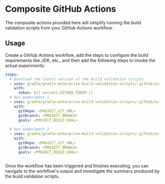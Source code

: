 # Composite GitHub Actions

The composite actions provided here will simplify running the build validation scripts from your GitHub Actions workflow.

## Usage

Create a GitHub Actions workflow, add the steps to configure the build requirements like JDK, etc., and then add the
following steps to invoke the actual experiments:

```yaml
steps:
  # Download the latest version of the build validation scripts
  - uses: gradle/gradle-enterprise-build-validation-scripts/.github/actions/maven/download@v1.0.2
    with:
      token: ${{ secrets.GITHUB_TOKEN }}
  # Run experiment 1
  - uses: gradle/gradle-enterprise-build-validation-scripts/.github/actions/maven/experiment-1@v1.0.2
    with:
      gitRepo: <PROJECT_GIT_URL>
      gitBranch: <PROJECT_BRANCH>
      goals: <PROJECT_BUILD_GOAL>
      ...
  # Run experiment 2
  - uses: gradle/gradle-enterprise-build-validation-scripts/.github/actions/maven/experiment-2@v1.0.2
    with:
      gitRepo: <PROJECT_GIT_URL>
      gitBranch: <PROJECT_BRANCH>
      goals: <PROJECT_BUILD_GOAL>
      ...
```

Once the workflow has been triggered and finishes executing, you can navigate to the workflow's output and investigate the summary
produced by the build validation scripts.
